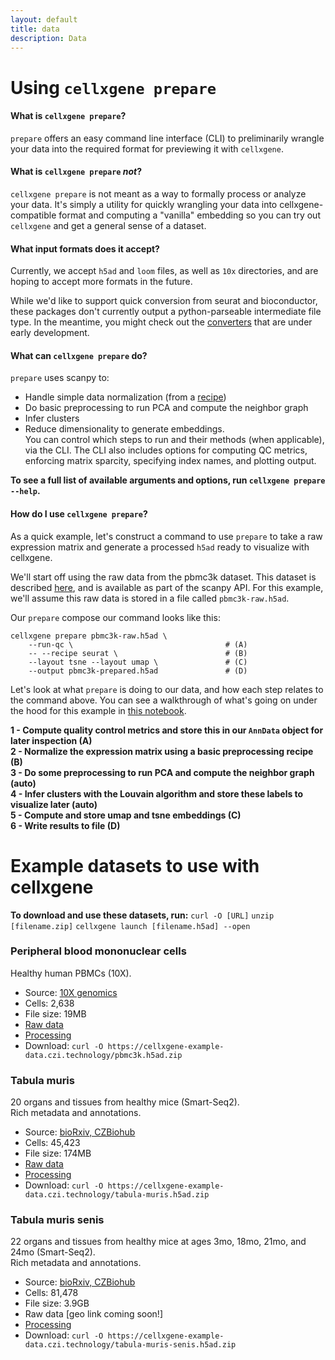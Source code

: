 ```yaml
---
layout: default
title: data
description: Data
---
```


# Using `cellxgene prepare`

#### What is `cellxgene prepare`?

`prepare` offers an easy command line interface (CLI) to preliminarily wrangle your data into the required format for previewing it with `cellxgene`.

#### What is `cellxgene prepare` _not_?

`cellxgene prepare` is not meant as a way to formally process or analyze your data. It's simply a utility for quickly wrangling your data into cellxgene-compatible format and computing a "vanilla" embedding so you can try out `cellxgene` and get a general sense of a dataset.

#### What input formats does it accept?

Currently, we accept `h5ad` and `loom` files, as well as `10x` directories, and are hoping to accept more formats in the future.

While we'd like to support quick conversion from seurat and bioconductor, these packages don't currently output a python-parseable intermediate file type. In the meantime, you might check out the [converters](https://satijalab.org/seurat/v3.0/conversion_vignette.html) that are under early development.

#### What can `cellxgene prepare` do?

`prepare` uses scanpy to:

- Handle simple data normalization (from a [recipe](https://www.pydoc.io/pypi/scanpy-0.2.3/autoapi/preprocessing/recipes/index.html))
- Do basic preprocessing to run PCA and compute the neighbor graph
- Infer clusters
- Reduce dimensionality to generate embeddings.  
  You can control which steps to run and their methods (when applicable), via the CLI. The CLI also includes options for computing QC metrics, enforcing matrix sparcity, specifying index names, and plotting output.

**To see a full list of available arguments and options, run `cellxgene prepare --help`.**

#### How do I use `cellxgene prepare`?

As a quick example, let's construct a command to use `prepare` to take a raw expression matrix and generate a processed `h5ad` ready to visualize with cellxgene.

We'll start off using the raw data from the pbmc3k dataset. This dataset is described [here](https://icb-scanpy.readthedocs-hosted.com/en/stable/api/scanpy.datasets.pbmc3k.html), and is available as part of the scanpy API. For this example, we'll assume this raw data is stored in a file called `pbmc3k-raw.h5ad`.

Our `prepare` compose our command looks like this:

```
cellxgene prepare pbmc3k-raw.h5ad \
	--run-qc \                                  # (A)
	-- --recipe seurat \                        # (B)
	--layout tsne --layout umap \               # (C)
	--output pbmc3k-prepared.h5ad               # (D)
```

Let's look at what `prepare` is doing to our data, and how each step relates to the command above. You can see a walkthrough of what's going on under the hood for this example in [this notebook](https://github.com/chanzuckerberg/cellxgene-vignettes/blob/master/dataset-processing/pbmc3k-prepare-example.ipynb).

**1 - Compute quality control metrics and store this in our `AnnData` object for later inspection (A)**  
**2 - Normalize the expression matrix using a basic preprocessing recipe (B)**  
**3 - Do some preprocessing to run PCA and compute the neighbor graph (auto)**  
**4 - Infer clusters with the Louvain algorithm and store these labels to visualize later (auto)**  
**5 - Compute and store umap and tsne embeddings (C)**  
**6 - Write results to file (D)**

# Example datasets to use with cellxgene

**To download and use these datasets, run:**
`curl -O [URL]`
`unzip [filename.zip]`
`cellxgene launch [filename.h5ad] --open`

### Peripheral blood mononuclear cells

Healthy human PBMCs (10X).

- Source: [10X genomics](https://support.10xgenomics.com/single-cell-gene-expression/datasets/1.1.0/pbmc3k)
- Cells: 2,638
- File size: 19MB
- [Raw data](http://cf.10xgenomics.com/samples/cell-exp/1.1.0/pbmc3k/pbmc3k_filtered_gene_bc_matrices.tar.gz)
- [Processing](https://github.com/chanzuckerberg/cellxgene-vignettes/blob/master/dataset-processing/pbmc3k-processing.ipynb)
- Download: `curl -O https://cellxgene-example-data.czi.technology/pbmc3k.h5ad.zip`

### Tabula muris

20 organs and tissues from healthy mice (Smart-Seq2).  
Rich metadata and annotations.

- Source: [bioRxiv, CZBiohub](https://www.biorxiv.org/content/10.1101/237446v2)
- Cells: 45,423
- File size: 174MB
- [Raw data](https://figshare.com/projects/Tabula_Muris_Transcriptomic_characterization_of_20_organs_and_tissues_from_Mus_musculus_at_single_cell_resolution/27733)
- [Processing](https://github.com/chanzuckerberg/cellxgene-vignettes/blob/master/dataset-processing/tabula-muris-processing.ipynb)
- Download: `curl -O https://cellxgene-example-data.czi.technology/tabula-muris.h5ad.zip`

### Tabula muris senis

22 organs and tissues from healthy mice at ages 3mo, 18mo, 21mo, and 24mo (Smart-Seq2).  
Rich metadata and annotations.

- Source: [bioRxiv, CZBiohub](https://www.biorxiv.org/content/10.1101/661728v1)
- Cells: 81,478
- File size: 3.9GB
- Raw data [geo link coming soon!]
- [Processing](https://www.biorxiv.org/content/10.1101/661728v1)
- Download: `curl -O https://cellxgene-example-data.czi.technology/tabula-muris-senis.h5ad.zip`
